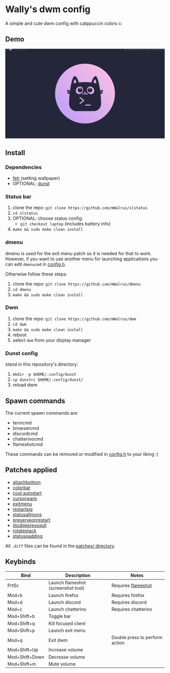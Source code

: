 # Wally's dwm config
A simple and cute dwm config with catppuccin colors c:

## Demo
![demo](./demo/screenshot.png)

## Install

### Dependencies
- [feh](https://github.com/derf/feh) (setting wallpaper)
- OPTIONAL: [dunst](https://github.com/dunst-project/dunst)

### Status bar
1. clone the repo: `git clone https://github.com/mWalrus/slstatus`
2. `cd slstatus`
3. OPTIONAL: choose status config:
    - `git checkout laptop` (includes battery info)
4. `make && sudo make clean install`

### dmenu
dmenu is used for the exit menu patch so it is needed for that to work.
However, if you want to use another menu for launching applications you can edit
`dmenucmd` in [config.h](./config.h).

Otherwise follow these steps:
1. clone the repo: `git clone https://github.com/mWalrus/dmenu`
2. `cd dmenu`
3. `make && sudo make clean install`

### Dwm
1. clone the repo: `git clone https://github.com/mWalrus/dwm`
2. `cd dwm`
3. `make && sudo make clean install`
4. reboot
5. select `dwm` from your display manager

### Dunst config
stand in this repository's directory:
1. `mkdir -p $HOME/.config/dunst`
2. `cp dunstrc $HOME/.config/dunst/`
3. reload dwm

## Spawn commands
The current spawn commands are:
- termcmd
- browsercmd
- discordcmd
- chatterinocmd
- flameshotcmd

These commands can be removed or modified in [config.h](./config.h) to your liking :)

## Patches applied
- [attachbottom](https://dwm.suckless.org/patches/attachbottom/)
- [colorbar](https://dwm.suckless.org/patches/colorbar/)
- [cool autostart](https://dwm.suckless.org/patches/cool_autostart/)
- [cursorwarp](https://dwm.suckless.org/patches/cursorwarp/)
- [exitmenu](https://dwm.suckless.org/patches/exitmenu/)
- [restartsig](https://dwm.suckless.org/patches/restartsig/)
- [statusallmons](https://dwm.suckless.org/patches/statusallmons/)
- [preserveonrestart](https://dwm.suckless.org/patches/preserveonrestart/)
- [doublepressquit](https://dwm.suckless.org/patches/doublepressquit/)
- [rotatestack](https://dwm.suckless.org/patches/rotatestack/)
- [statuspadding](https://dwm.suckless.org/patches/statuspadding/)

All `.diff` files can be found in the [patches/ directory](./patches).

## Keybinds
|Bind|Description|Notes|
|-|-|-|
|PrtSc|Launch flameshot (screenshot tool)|Requires [flameshot](https://github.com/flameshot-org/flameshot)|
|Mod+b|Launch firefox|Requires firefox|
|Mod+d|Launch discord|Requires discord|
|Mod+c|Launch chatterino|Requires chatterino|
|Mod+Shift+b|Toggle bar||
|Mod+Shift+q|Kill focused client||
|Mod+Shift+p|Launch exit menu||
|Mod+q|Exit dwm|Double press to perform action|
|Mod+Shift+Up|Increase volume||
|Mod+Shift+Down|Decrease volume||
|Mod+Shift+m|Mute volume||
